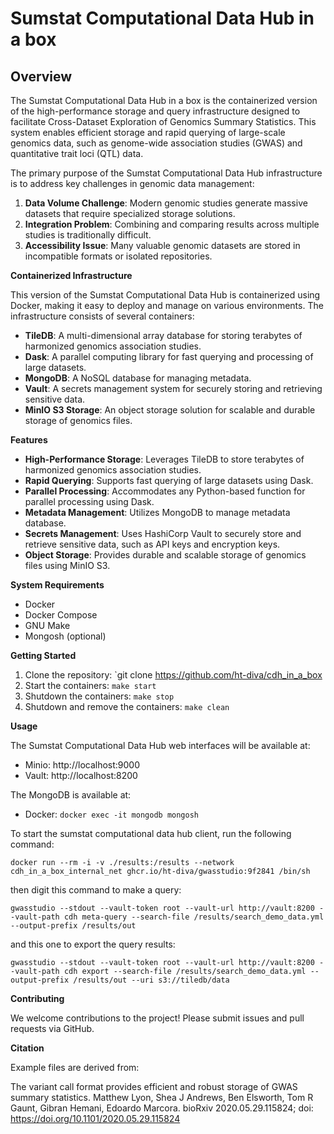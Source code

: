 # Sumstat Computational Data Hub in a box

## Overview

The Sumstat Computational Data Hub in a box is the containerized version of the high-performance storage and query infrastructure designed to facilitate Cross-Dataset Exploration of Genomics Summary Statistics. This system enables efficient storage and rapid querying of large-scale genomics data, such as genome-wide association studies (GWAS) and quantitative trait loci (QTL) data.

The primary purpose of the Sumstat Computational Data Hub infrastructure is to address key challenges in genomic data management:

1. **Data Volume Challenge**: Modern genomic studies generate massive datasets that require specialized storage solutions.
2. **Integration Problem**: Combining and comparing results across multiple studies is traditionally difficult.
3. **Accessibility Issue**: Many valuable genomic datasets are stored in incompatible formats or isolated repositories.

**Containerized Infrastructure**

This version of the Sumstat Computational Data Hub is containerized using Docker, making it easy to deploy and manage on various environments. The infrastructure consists of several containers:

* **TileDB**: A multi-dimensional array database for storing terabytes of harmonized genomics association studies.
* **Dask**: A parallel computing library for fast querying and processing of large datasets.
* **MongoDB**: A NoSQL database for managing metadata.
* **Vault**: A secrets management system for securely storing and retrieving sensitive data.
* **MinIO S3 Storage**: An object storage solution for scalable and durable storage of genomics files.

**Features**

* **High-Performance Storage**: Leverages TileDB to store terabytes of harmonized genomics association studies.
* **Rapid Querying**: Supports fast querying of large datasets using Dask.
* **Parallel Processing**: Accommodates any Python-based function for parallel processing using Dask.
* **Metadata Management**: Utilizes MongoDB to manage metadata database.
* **Secrets Management**: Uses HashiCorp Vault to securely store and retrieve sensitive data, such as API keys and encryption keys.
* **Object Storage**: Provides durable and scalable storage of genomics files using MinIO S3.


**System Requirements**

* Docker
* Docker Compose
* GNU Make
* Mongosh (optional)

**Getting Started**

1. Clone the repository: `git clone https://github.com/ht-diva/cdh_in_a_box
2. Start the containers: `make start`
3. Shutdown the containers: `make stop`
4. Shutdown and remove the containers: `make clean`

**Usage**

The Sumstat Computational Data Hub web interfaces will be available at:
   * Minio: http://localhost:9000
   * Vault: http://localhost:8200

The MongoDB is available at:
   * Docker: `docker exec -it mongodb mongosh`

To start the sumstat computational data hub client, run the following command:
```shell
docker run --rm -i -v ./results:/results --network cdh_in_a_box_internal_net ghcr.io/ht-diva/gwasstudio:9f2841 /bin/sh
```

then digit this command to make a query:
```shell
gwasstudio --stdout --vault-token root --vault-url http://vault:8200 --vault-path cdh meta-query --search-file /results/search_demo_data.yml --output-prefix /results/out
```

and this one to export the query results:
```shell
gwasstudio --stdout --vault-token root --vault-url http://vault:8200 --vault-path cdh export --search-file /results/search_demo_data.yml --output-prefix /results/out --uri s3://tiledb/data
```


**Contributing**

We welcome contributions to the project! Please submit issues and pull requests via GitHub.

**Citation**

Example files are derived from:

The variant call format provides efficient and robust storage of GWAS summary statistics. Matthew Lyon, Shea J Andrews, Ben Elsworth, Tom R Gaunt, Gibran Hemani, Edoardo Marcora. bioRxiv 2020.05.29.115824; doi: https://doi.org/10.1101/2020.05.29.115824